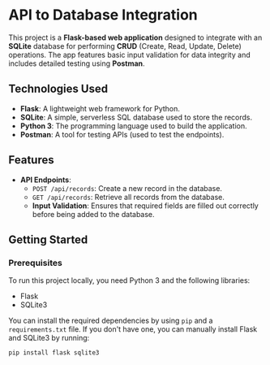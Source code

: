 # API to Database Integration

This project is a **Flask-based web application** designed to integrate with an **SQLite** database for performing **CRUD** (Create, Read, Update, Delete) operations. The app features basic input validation for data integrity and includes detailed testing using **Postman**.

## Technologies Used
- **Flask**: A lightweight web framework for Python.
- **SQLite**: A simple, serverless SQL database used to store the records.
- **Python 3**: The programming language used to build the application.
- **Postman**: A tool for testing APIs (used to test the endpoints).

## Features
- **API Endpoints**:
  - `POST /api/records`: Create a new record in the database.
  - `GET /api/records`: Retrieve all records from the database.
  - **Input Validation**: Ensures that required fields are filled out correctly before being added to the database.

## Getting Started

### Prerequisites
To run this project locally, you need Python 3 and the following libraries:
- Flask
- SQLite3

You can install the required dependencies by using `pip` and a `requirements.txt` file. If you don't have one, you can manually install Flask and SQLite3 by running:
```bash
pip install flask sqlite3
